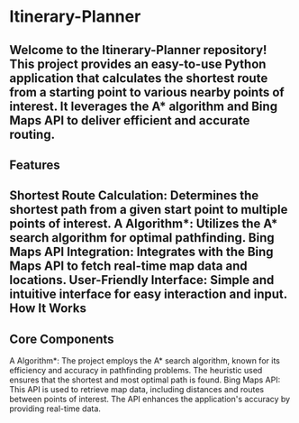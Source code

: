 Itinerary-Planner
===
Welcome to the Itinerary-Planner repository! This project provides an easy-to-use Python application that calculates the shortest route from a starting point to various nearby points of interest. It leverages the A* algorithm and Bing Maps API to deliver efficient and accurate routing.
---
Features
---
Shortest Route Calculation: Determines the shortest path from a given start point to multiple points of interest.
A Algorithm*: Utilizes the A* search algorithm for optimal pathfinding.
Bing Maps API Integration: Integrates with the Bing Maps API to fetch real-time map data and locations.
User-Friendly Interface: Simple and intuitive interface for easy interaction and input.
How It Works
---
Core Components
---
A Algorithm*: The project employs the A* search algorithm, known for its efficiency and accuracy in pathfinding problems. The heuristic used ensures that the shortest and most optimal path is found.
Bing Maps API: This API is used to retrieve map data, including distances and routes between points of interest. The API enhances the application's accuracy by providing real-time data.
